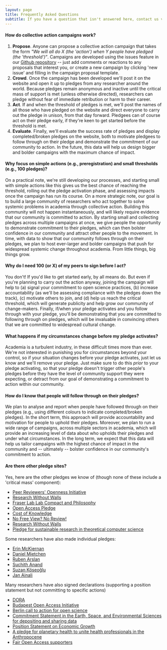```yaml
---
layout: page
title: Frequently Asked Questions
subtitle: If you have a question that isn't answered here, contact us via any of the channels at the bottom of this page  
---
```


#### How do collective action campaigns work?
1. **Propose**. Anyone can propose a collective action campaign that takes the form *"We will all do X (the 'action') when Y people have pledged (the 'threshold')"*. Campaigns are developed using the issues feature in our [Github repository](https://github.com/freeourknowledge/website/issues) -- just add comments or reactions to any proposals that interest you, or create a new campaign by clicking 'new issue' and filling in the campaign proposal template. 
2. **Crowd**. Once the campaign has been developed we'll post it on the website and open it up to pledges from any researcher around the world. Because pledges remain anonymous and inactive until the critical mass of support is met (unless otherwise directed), researchers can pledge without fear of immediate retribution or harm to their career. 
3. **Act**. If and when the threshold of pledges is met, we'll post the names of all those who have pledged on the website and direct everyone to carry out the pledge in unison, from that day forward. Pledgees can of course act on their pledge early, if they're keen to get started before the threshold is met. 
4. **Evaluate**. Finally, we'll evaluate the success rate of pledges and display completed/broken pledges on the website, both to motivate pledgees to follow through on their pledge and demonstrate the commitment of our community to action. In the future, this data will help us design bigger and bolder campaigns with the maximum chance of impact. 

#### Why focus on simple actions (e.g., preregistration) and small thresholds (e.g., 100 pledges)? 
On a practical note, we're still developing our processes, and starting small with simple actions like this gives us the best chance of reaching the threshold, rolling out the pledge activation phase, and assessing impacts once the campaign has run its course. On a more strategic note, our goal is to build a large community of researchers who act together to solve systemic problems in academia through collective action. Building this community will not happen instantaneously, and will likely require evidence that our community is committed to action. By starting small and collecting pledges across multiple campaigns at once, we give people the opportunity to demonstrate commitment to their pledges, which can then bolster confidence in our community and attract other people to the movement. In time, with data to show that our community follows through on their pledges, we plan to host ever-larger and bolder campaigns that push for widespread systemic change throughout academia. From little things, big things grow. 

#### Why do I need 100 (or X) of my peers to sign before I act? 
You don't! If you'd like to get started early, by all means do. But even if you're planning to carry out the action anyway, joining the campaign will help to (a) signal your commitment to open science practices, (b) increase accountability (as we'll be assessing compliance with the pledges down the track), (c) motivate others to join, and (d) help us reach the critical threshold, which will generate publicity and help grow our community of change-makers. Finally, if/when your pledge activates and you follow through with your pledge, you'll be demonstrating that you are committed to following through on pledges, which will be invaluable in convincing others that we are committed to widespread cultural change. 

#### What happens if my circumstances change before my pledge activates? 
Academia is a turbulent industry, in these difficult times more than ever. We're not interested in punishing you for circumstances beyond your control, so if your situation changes before your pledge activates, just let us know and we'll remove your pledge. Just make sure to do this *prior* to your pledge activating, so that your pledge doesn't trigger other people's pledges before they have the level of community support they were expecting, or detract from our goal of demonstrating a commitment to action within our community.

#### How do I know that people will follow through on their pledges?
We plan to analyse and report when people have followed through on their pledges (e.g., using different colours to indicate completed/broken pledges). In the short term, this approach will provide accountability and motivation for people to uphold their pledges. Moreover, we plan to run a wide range of campaigns, across multiple sectors in academia, which will provide an increasing level of data about who upholds their pledges and under what circumstances. In the long term, we expect that this data will help us tailor campaigns with the highest chance of impact in the community and -- ultimately -- bolster confidence in our community's commitment to action.

#### Are there other pledge sites?
Yes, here are the other pledges we know of (though none of these include a 'critical mass' component):
* [Peer Reviewers' Openness Initiative](https://opennessinitiative.org/)
* [Research Without Walls](http://www.researchwithoutwalls.org/451)
* [Fraser Lab Lab Compact and Philosophy](https://fraserlab.com/compact/)
* [Open Access Pledge](https://www.openaccesspledge.com)
* [Cost of Knowledge](http://thecostofknowledge.com/)
* [No Free View? No Review!](https://nofreeviewnoreview.org/)
* [Research Without Walls](http://www.researchwithoutwalls.org/)
* [Pledge for sustainable research in theoretical computer science](https://tcs4f.org/)

Some researchers have also made individual pledges:
* [Erin McKiernan](https://emckiernan.wordpress.com/pledge/)
* [Daniel Mietchen](https://github.com/Daniel-Mietchen/pledges)
* [Ruben Arslan](https://rubenarslan.github.io/bug_bounty.html)
* [Suchith Anand](https://opensourcegeospatial.icaci.org/2017/07/the-pledge-i-support-open-principles-for-science-and-education-for-building-a-better-world-for-everyone/)
* [Suzan Köseoğlu](https://differentreadings.com/2015/12/01/an-open-pledge/)
* [Jan Ainali](https://github.com/Ainali/pledges)

Many researchers have also signed declarations (supporting a position statement but not committing to specific actions)
* [DORA](https://sfdora.org/signers/) 
* [Budapest Open Access Initiative](https://www.budapestopenaccessinitiative.org/list_signatures) 
* [Berlin call to action for open science](https://en.wikiversity.org/wiki/Wikimedia_Deutschland/Open_Science_Fellows_Program/Berlin_Call_to_Action)
* [Commitment Statement in the Earth, Space, and Environmental Sciences for depositing and sharing data](http://www.copdess.org/enabling-fair-data-project/commitment-to-enabling-fair-data-in-the-earth-space-and-environmental-sciences/)
* [Position Statement on Economic Growth](https://steadystate.org/act/sign-the-position/endorsements-and-signatures/view-all-individual-signatures/)
* [A pledge for planetary health to unite health professionals in the Anthropocene](https://doi.org/10.1016/S0140-6736(20)32039-0)
* [Fair Open Access supporters](https://gitlab.com/publishing-reform/discussion/blob/master/Fair%20Open%20Access/List%20of%20supporters%20of%20Fair%20Open%20Access.md)
